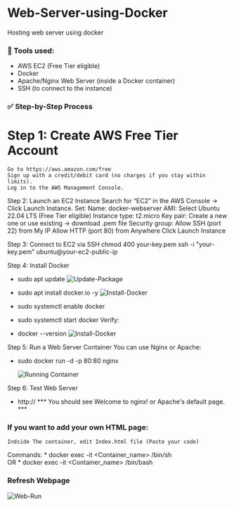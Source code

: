 # Web-Server-using-Docker
Hosting web server using docker 


### 🧰 Tools used: ###
* AWS EC2 (Free Tier eligible)
* Docker
* Apache/Nginx Web Server (inside a Docker container)
* SSH (to connect to the instance)


### ✅ Step-by-Step Process  ###
# Step 1: Create AWS Free Tier Account
    Go to https://aws.amazon.com/free
    Sign up with a credit/debit card (no charges if you stay within limits).
    Log in to the AWS Management Console.


Step 2: Launch an EC2 Instance
    Search for “EC2” in the AWS Console → Click Launch Instance.
    Set:
        Name: docker-webserver
        AMI: Select Ubuntu 22.04 LTS (Free Tier eligible)
        Instance type: t2.micro
        Key pair: Create a new one or use existing → download .pem file
        Security group:
        Allow SSH (port 22) from My IP
        Allow HTTP (port 80) from Anywhere
        Click Launch Instance


Step 3: Connect to EC2 via SSH
   chmod 400 your-key.pem
   ssh -i "your-key.pem" ubuntu@your-ec2-public-ip


Step 4: Install Docker
   * sudo apt update
      ![Update-Package](https://github.com/user-attachments/assets/7375a047-eff3-4118-8eef-8b4449dd90c4)
   * sudo apt install docker.io -y
     ![Install-Docker](https://github.com/user-attachments/assets/8c93540e-bbca-40a0-ba49-b7b2cece34fd)

   * sudo systemctl enable docker
   * sudo systemctl start docker
Verify: 
   * docker --version
![Install-Docker](https://github.com/user-attachments/assets/62b92938-a25d-446b-b44a-d741fcdef02d)   

Step 5: Run a Web Server Container
    You can use Nginx or Apache:
   * sudo docker run -d -p 80:80 nginx
   
     ![Running Container](https://github.com/user-attachments/assets/0a60d3dc-d448-4a3d-8c69-dff4327242ef)

Step 6: Test Web Server
   * http://<your-ec2-public-ip>
*** You should see Welcome to nginx! or Apache's default page. ***


### If you want to add your own HTML page: ###
    Indside The container, edit Index.html file (Paste your code)
  Commands:
      * docker exec -it <Container_name> /bin/sh  
              OR 
      * docker exec -it <Container_name> /bin/bash

### Refresh Webpage 
      

![Web-Run](https://github.com/user-attachments/assets/86c3042e-1cf9-40c0-beaa-4f9705c27b35)
